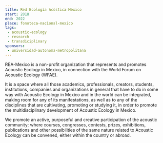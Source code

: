 ```yaml
---
title: Red Ecología Acústica México
start: 2018
end: 2022
place: fonoteca-nacional-mexico
tags: 
 - acoustic-ecology
 - research
 - transdiciplinary
sponsors:
 - universidad-autonoma-metropolitana
---
```


REA-Mexico is a non-profit organization that represents and promotes Acoustic Ecology in Mexico, in connection with the World Forum on Acoustic Ecology (WFAE).

It is a space where all those academics, professionals, creators, students, institutions, companies and organizations in general that have to do in some way with Acoustic Ecology in Mexico and in the world can be integrated, making room for any of its manifestations, as well as to any of the disciplines that are cultivating, promoting or studying it, in order to promote the multidisciplinary development of Acoustic Ecology in Mexico.

We promote an active, purposeful and creative participation of the acoustic community; where courses, congresses, contests, prizes, exhibitions, publications and other possibilities of the same nature related to Acoustic Ecology can be convened, either within the country or abroad.